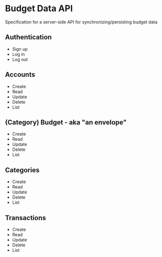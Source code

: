 # Budget Data API
Specification for a server-side API for synchronizing/persisting budget data

## Authentication

- Sign up
- Log in
- Log out

## Accounts

- Create
- Read
- Update
- Delete
- List

## (Category) Budget - aka "an envelope"

- Create
- Read
- Update
- Delete
- List

## Categories

- Create
- Read
- Update
- Delete
- List

## Transactions

- Create
- Read
- Update
- Delete
- List
